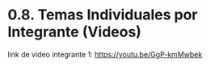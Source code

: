 # 0.8. Temas Individuales por Integrante (Videos)

link de video integrante 1: https://youtu.be/GgP-kmMwbek